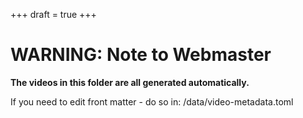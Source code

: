 +++
draft = true
+++

# WARNING: Note to Webmaster

**The videos in this folder are all generated automatically.**

If you need to edit front matter - do so in: /data/video-metadata.toml
